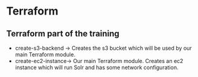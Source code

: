 # Terraform

## Terraform part of the training

* create-s3-backend  -> Creates the s3 bucket which will be used by our main Terraform module.
* create-ec2-instance-> Our main Terraform module. Creates an ec2 instance which will run Solr and has some network configuration.
